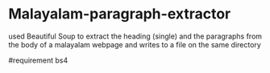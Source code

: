 # Malayalam-paragraph-extractor
used Beautiful Soup to extract the heading (single) and the paragraphs from the body of a malayalam webpage and writes to a file on the same 
directory

#requirement
bs4
